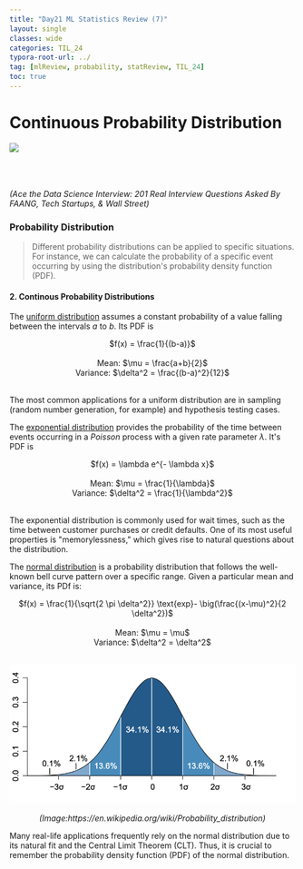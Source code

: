 ```yaml
---
title: "Day21 ML Statistics Review (7)"
layout: single
classes: wide
categories: TIL_24
typora-root-url: ../
tag: [mlReview, probability, statReview, TIL_24]
toc: true 
---
```


# Continuous Probability Distribution

<img src="/blog/images/2024-06-14-TIL24_Day21/4AEBBBE4-BEF6-45D0-9972-46D073B1B6FC_1_105_c.jpeg">

<br><br>

*(Ace the Data Science Interview: 201 Real Interview Questions Asked By FAANG, Tech Startups, & Wall Street)*

### Probability Distribution

> Different probability distributions can be applied to specific situations. For instance, we can calculate the probability of a specific event occurring by using the distribution's probability density function (PDF).

#### 2. Continous Probability Distributions

The <u>uniform distribution</u> assumes a constant probability of a value falling between the intervals $a$ to $b$. Its PDF is

<center>
  $f(x) = \frac{1}{(b-a)}$ <br><br>
Mean: $\mu = \frac{a+b}{2}$ <br>
Variance: $\delta^2 = \frac{(b-a)^2}{12}$<br><br>
</center>

The most common applications for a uniform distribution are in sampling (random number generation, for example) and hypothesis testing cases. 

The <u>exponential distribution</u> provides the probability of the time between events occurring in a *Poisson* process with a given rate parameter $\lambda$. It's PDF is

<center>
  $f(x) = \lambda e^{- \lambda x}$ <br><br>
  Mean: $\mu = \frac{1}{\lambda}$ <br>
  Variance: $\delta^2 = \frac{1}{\lambda^2}$<br><br>
</center>

The exponential distribution is commonly used for wait times, such as the time between customer purchases or credit defaults. One of its most useful properties is "memorylessness," which gives rise to natural questions about the distribution.

The <u>normal distribution</u> is a probability distribution that follows the well-known bell curve pattern over a specific range. Given a particular mean and variance, its PDf is:

<center>
  $f(x) = \frac{1}{\sqrt{2 \pi \delta^2}} \text{exp}- \big(\frac{(x-\mu)^2}{2 \delta^2})$<br><br>
  Mean: $\mu = \mu$<br>
  Variance: $\delta^2 = \delta^2$<br><br>
</center>

![image-20240731162358056](/images/2024-06-14-TIL24_Day21/image-20240731162358056.png)

<center>
  <I>(Image:https://en.wikipedia.org/wiki/Probability_distribution)</I>
</center>



Many real-life applications frequently rely on the normal distribution due to its natural fit and the Central Limit Theorem (CLT). Thus, it is crucial to remember the probability density function (PDF) of the normal distribution.





<br><br>

